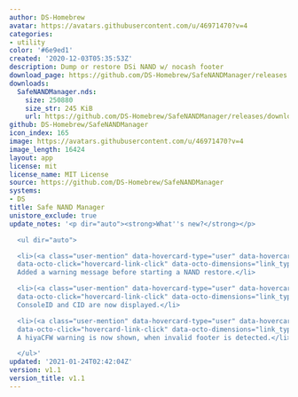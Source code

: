 ```yaml
---
author: DS-Homebrew
avatar: https://avatars.githubusercontent.com/u/46971470?v=4
categories:
- utility
color: '#6e9ed1'
created: '2020-12-03T05:35:53Z'
description: Dump or restore DSi NAND w/ nocash footer
download_page: https://github.com/DS-Homebrew/SafeNANDManager/releases
downloads:
  SafeNANDManager.nds:
    size: 250880
    size_str: 245 KiB
    url: https://github.com/DS-Homebrew/SafeNANDManager/releases/download/v1.1/SafeNANDManager.nds
github: DS-Homebrew/SafeNANDManager
icon_index: 165
image: https://avatars.githubusercontent.com/u/46971470?v=4
image_length: 16424
layout: app
license: mit
license_name: MIT License
source: https://github.com/DS-Homebrew/SafeNANDManager
systems:
- DS
title: Safe NAND Manager
unistore_exclude: true
update_notes: '<p dir="auto"><strong>What''s new?</strong></p>

  <ul dir="auto">

  <li>(<a class="user-mention" data-hovercard-type="user" data-hovercard-url="/users/Epicpkmn11/hovercard"
  data-octo-click="hovercard-link-click" data-octo-dimensions="link_type:self" href="https://github.com/Epicpkmn11">@Epicpkmn11</a>)
  Added a warning message before starting a NAND restore.</li>

  <li>(<a class="user-mention" data-hovercard-type="user" data-hovercard-url="/users/zacchi4k/hovercard"
  data-octo-click="hovercard-link-click" data-octo-dimensions="link_type:self" href="https://github.com/zacchi4k">@zacchi4k</a>)
  ConsoleID and CID are now displayed.</li>

  <li>(<a class="user-mention" data-hovercard-type="user" data-hovercard-url="/users/zacchi4k/hovercard"
  data-octo-click="hovercard-link-click" data-octo-dimensions="link_type:self" href="https://github.com/zacchi4k">@zacchi4k</a>)
  A hiyaCFW warning is now shown, when invalid footer is detected.</li>

  </ul>'
updated: '2021-01-24T02:42:04Z'
version: v1.1
version_title: v1.1
---
```

